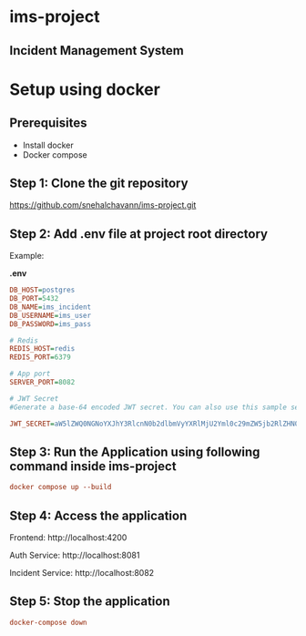# ims-project
## Incident Management System

# Setup using docker
## Prerequisites
- Install docker
- Docker compose

## Step 1: Clone the git repository
https://github.com/snehalchavann/ims-project.git

## Step 2: Add .env file at project root directory
Example:

**.env**
```ini
DB_HOST=postgres
DB_PORT=5432
DB_NAME=ims_incident
DB_USERNAME=ims_user
DB_PASSWORD=ims_pass

# Redis
REDIS_HOST=redis
REDIS_PORT=6379

# App port
SERVER_PORT=8082

# JWT Secret
#Generate a base-64 encoded JWT secret. You can also use this sample secret provided:

JWT_SECRET=aW5lZWQ0NGNoYXJhY3RlcnN0b2dlbmVyYXRlMjU2Yml0c29mZW5jb2RlZHN0cmluZw
```
## Step 3: Run the Application using following command inside ims-project
```ini
docker compose up --build
```

## Step 4: Access the application
Frontend: http://localhost:4200

Auth Service: http://localhost:8081

Incident Service: http://localhost:8082

## Step 5: Stop the application
```ini
docker-compose down
```